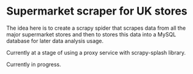 # Supermarket scraper for UK stores

The idea here is to create a scrapy spider that scrapes data from all the major supermarket stores and then to stores this data into a MySQL database for later data analysis usage. 

Currently at a stage of using a proxy service with scrapy-splash library. 

Currently in progress. 


